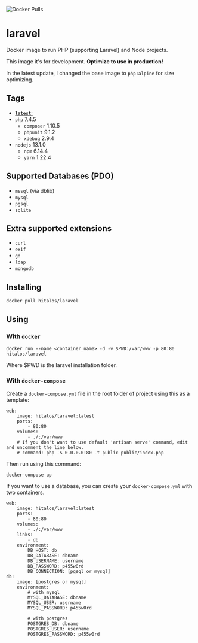 ![Docker Pulls](https://img.shields.io/docker/pulls/hitalos/laravel.svg)

# laravel
Docker image to run PHP (supporting Laravel) and Node projects.

This image it's for development. **Optimize to use in production!**

In the latest update, I changed the base image to `php:alpine` for size optimizing.

## Tags
* [**`latest`**:](https://github.com/hitalos/laravel/blob/master/Dockerfile)  
 * `php` 7.4.5
   * `composer` 1.10.5
   * `phpunit` 9.1.2
   * `xdebug` 2.9.4
 * `nodejs` 13.1.0
   * `npm` 6.14.4
   * `yarn` 1.22.4

## Supported Databases (**PDO**)
* `mssql` (via dblib)
* `mysql`
* `pgsql`
* `sqlite`

## Extra supported extensions
* `curl`
* `exif`
* `gd`
* `ldap`
* `mongodb`

## Installing
    docker pull hitalos/laravel

## Using

### With `docker`
    docker run --name <container_name> -d -v $PWD:/var/www -p 80:80 hitalos/laravel
Where $PWD is the laravel installation folder.

### With `docker-compose`

Create a `docker-compose.yml` file in the root folder of project using this as a template:
```
web:
    image: hitalos/laravel:latest
    ports:
        - 80:80
    volumes:
        - ./:/var/www
    # If you don't want to use default 'artisan serve' command, edit and uncomment the line below.
    # command: php -S 0.0.0.0:80 -t public public/index.php
```

Then run using this command:

    docker-compose up


If you want to use a database, you can create your `docker-compose.yml` with two containers.
```
web:
    image: hitalos/laravel:latest
    ports:
        - 80:80
    volumes:
        - ./:/var/www
    links:
        - db
    environment:
        DB_HOST: db
        DB_DATABASE: dbname
        DB_USERNAME: username
        DB_PASSWORD: p455w0rd
        DB_CONNECTION: [pgsql or mysql]
db:
    image: [postgres or mysql]
    environment:
        # with mysql
        MYSQL_DATABASE: dbname
        MYSQL_USER: username
        MYSQL_PASSWORD: p455w0rd

        # with postgres
        POSTGRES_DB: dbname
        POSTGRES_USER: username
        POSTGRES_PASSWORD: p455w0rd
```
